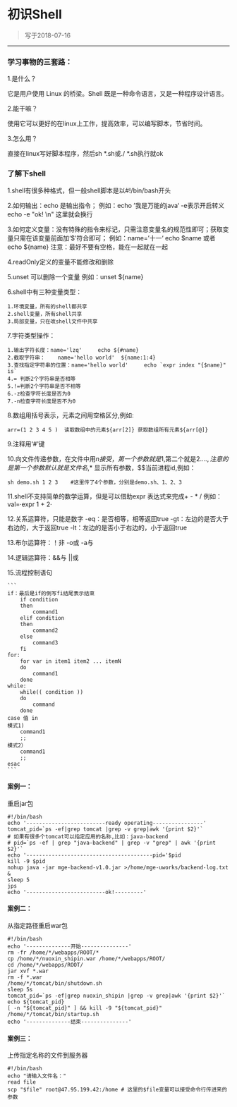 # 初识Shell
> 写于2018-07-16
---

### 学习事物的三套路：

1.是什么？

它是用户使用 Linux 的桥梁。Shell 既是一种命令语言，又是一种程序设计语言。
	
2.能干嘛？

使用它可以更好的在linux上工作，提高效率，可以编写脚本，节省时间。

3.怎么用？

直接在linux写好脚本程序，然后sh *.sh或./  *.sh执行就ok
	
### 了解下shell
1.shell有很多种格式，但一般shell脚本是以#!/bin/bash开头

2.如何输出：echo 是输出指令；	例如：echo ’我是万能的java‘   -e表示开启转义  echo -e "ok! \n"  这里就会换行

3.如何定义变量：没有特殊的指令来标记，只需注意变量名的规范性即可；获取变量只需在该变量前面加‘$'符合即可；	
	例如：name=’十一‘	echo $name 或者 echo ${name}		注意：最好不要有空格，能在一起就在一起
	
4.readOnly定义的变量不能修改和删除

5.unset 可以删除一个变量	例如：unset ${name}

6.shell中有三种变量类型：

    1.环境变量，所有的shell都共享
    2.shell变量，所有shell共享
    3.局部变量，只在改shell文件中共享
	
7.字符类型操作：

	1.输出字符长度：name='lzq'		echo ${#name}
	2.截取字符串：	name='hello world'	${name:1:4}
	3.查找指定字符串的位置：name='hello world' 	echo `expr index "{$name}" is`
	4.=	判断2个字符串是否相等
	5.!=判断2个字符串是否不相等
	6.-z检查字符长度是否为0
	7.-n检查字符长度是否不为0

8.数组用括号表示，元素之间用空格区分,例如:

    arr=(1 2 3 4 5 )  读取数组中的元素${arr[2]}	获取数组所有元素${arr[@]}
	
9.注释用‘#’键

10.向文件传递参数，在文件中用$n接受，第一个参数就是$1,第二个就是$2....,注意的是第一个参数默认就是文件名,$* 显示所有参数，$$当前进程id,例如：

    sh demo.sh 1 2 3	#这里传了4个参数，分别是demo.sh、1、2、3 
	
11.shell不支持简单的数学运算，但是可以借助expr 表达式来完成+ - * /
	例如：val=·expr 1 + 2· 
	
12.关系运算符，只能是数字
	-eq：是否相等，相等返回true
	-gt：左边的是否大于右边的，大于返回true
	-lt：左边的是否小于右边的，小于返回true
	
13.布尔运算符：！非		-o或	-a与

14.逻辑运算符：&&与		||或

15.流程控制语句

	```
	if：最后是if的倒写fi结尾表示结束
		if condition
		then 
			command1
		elif condition
		then 
			command2
		else
			command3
		fi
	for:
		for var in item1 item2 ... itemN
		do
			command1
		done
	while:
		while(( condition ))
		do
			command
		done
	case 值 in
	模式1)
		command1
		;;
	模式2）
		command1
		;;
	esac
	```
#### 案例一：

重启jar包
```
#!/bin/bash
echo '-------------------------ready operating----------------'
tomcat_pid=`ps -ef|grep tomcat |grep -v grep|awk '{print $2}'`
# 如果有很多个tomcat可以指定应用的名称,比如：java-backend
# pid=`ps -ef | grep "java-backend" | grep -v "grep" | awk '{print $2}'`
echo '----------------------------------------pid='$pid
kill -9 $pid
nohup java -jar mge-backend-v1.0.jar >/home/mge-uworks/backend-log.txt &
sleep 5
jps
echo '-------------------------ok!---------'
```
#### 案例二：
从指定路径重启war包
```
#!/bin/bash
echo '--------------开始---------------'
rm -fr /home/*/webapps/ROOT/*
cp /home/*/nuoxin_shipin.war /home/*/webapps/ROOT/
cd /home/*/webapps/ROOT/
jar xvf *.war
rm -f *.war
/home/*/tomcat/bin/shutdown.sh
sleep 5s		
tomcat_pid=`ps -ef|grep nuoxin_shipin |grep -v grep|awk '{print $2}'`	
echo ${tomcat_pid}
[ -n "${tomcat_pid}" ] && kill -9 "${tomcat_pid}" 
/home/*/tomcat/bin/startup.sh
echo '--------------结束---------------'
```
#### 案例三：
上传指定名称的文件到服务器
```
#!/bin/bash
echo "请输入文件名："
read file
scp "$file" root@47.95.199.42:/home # 这里的$file变量可以接受命令行传进来的参数
```

		